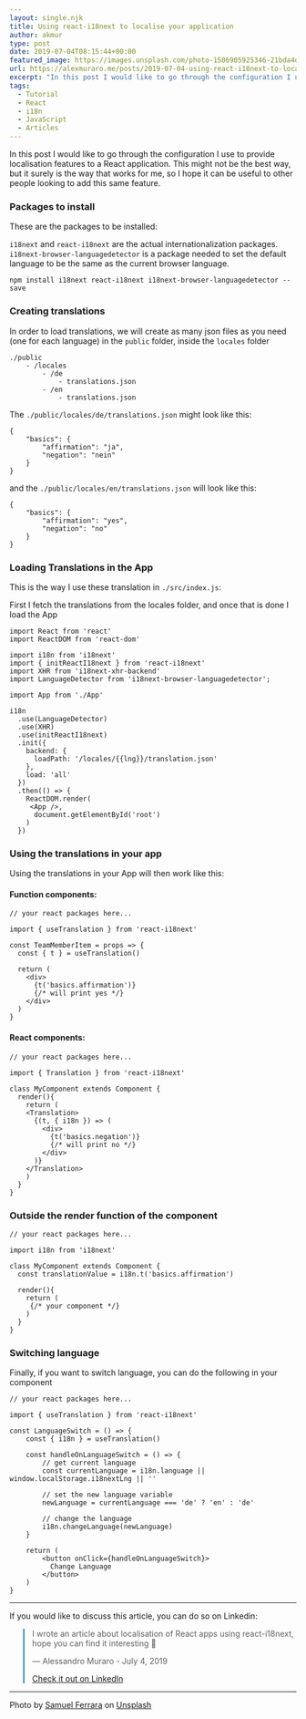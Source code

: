 ```yaml
---
layout: single.njk
title: Using react-i18next to localise your application
author: akmur
type: post
date: 2019-07-04T08:15:44+00:00
featured_image: https://images.unsplash.com/photo-1506905925346-21bda4d32df4?ixlib=rb-1.2.1&ixid=eyJhcHBfaWQiOjEyMDd9&auto=format&fit=crop&w=1000&q=70
url: https://alexmuraro.me/posts/2019-07-04-using-react-i18next-to-localise-your-application/
excerpt: "In this post I would like to go through the configuration I use to provide localisation features to a React application. This might not be the best way, but it surely is the way that works for me, so I hope it can be useful to other people looking to add this same feature."
tags:
  - Tutorial
  - React
  - i18n
  - JavaScript
  - Articles
---
```


In this post I would like to go through the configuration I use to provide localisation features to a React application. This might not be the best way, but it surely is the way that works for me, so I hope it can be useful to other people looking to add this same feature.

### Packages to install

These are the packages to be installed:

`i18next` and `react-i18next` are the actual internationalization packages.
`i18next-browser-languagedetector` is a package needed to set the default language to be the same as the current browser language.

```
npm install i18next react-i18next i18next-browser-languagedetector --save
```

### Creating translations

In order to load translations, we will create as many json files as you need (one for each language) in the `public` folder, inside the `locales` folder

```
./public
    - /locales
        - /de
            - translations.json
        - /en
            - translations.json
```

The `./public/locales/de/translations.json` might look like this:

```
{
    "basics": {
        "affirmation": "ja",
        "negation": "nein"
    }
}
```

and the `./public/locales/en/translations.json` will look like this:

```
{
    "basics": {
        "affirmation": "yes",
        "negation": "no"
    }
}
```

### Loading Translations in the App

This is the way I use these translation in `./src/index.js`:

First I fetch the translations from the locales folder, and once that is done I load the App

```
import React from 'react'
import ReactDOM from 'react-dom'

import i18n from 'i18next'
import { initReactI18next } from 'react-i18next'
import XHR from 'i18next-xhr-backend'
import LanguageDetector from 'i18next-browser-languagedetector';

import App from './App'

i18n
  .use(LanguageDetector)
  .use(XHR)
  .use(initReactI18next)
  .init({
    backend: {
      loadPath: '/locales/{{lng}}/translation.json'
    },
    load: 'all'
  })
  .then(() => {
    ReactDOM.render(
     <App />,
      document.getElementById('root')
    )
  })
```

### Using the translations in your app

Using the translations in your App will then work like this:

#### Function components:

```
// your react packages here...

import { useTranslation } from 'react-i18next'

const TeamMemberItem = props => {
  const { t } = useTranslation()

  return (
    <div>
      {t('basics.affirmation')}
      {/* will print yes */}
    </div>
  )
}
```

#### React components:

```
// your react packages here...

import { Translation } from 'react-i18next'

class MyComponent extends Component {
  render(){
    return (
    <Translation>
      {(t, { i18n }) => (
        <div>
          {t('basics.negation')}
          {/* will print no */}
        </div>
      )}
    </Translation>
    )
  }
}
```

### Outside the render function of the component

```
// your react packages here...

import i18n from 'i18next'

class MyComponent extends Component {
  const translationValue = i18n.t('basics.affirmation')

  render(){
    return (
     {/* your component */}
    )
  }
}
```

### Switching language

Finally, if you want to switch language, you can do the following in your component

```
// your react packages here...

import { useTranslation } from 'react-i18next'

const LanguageSwitch = () => {
    const { i18n } = useTranslation()

    const handleOnLanguageSwitch = () => {
        // get current language
        const currentLanguage = i18n.language || window.localStorage.i18nextLng || ''

        // set the new language variable
        newLanguage = currentLanguage === 'de' ? 'en' : 'de'

        // change the language
        i18n.changeLanguage(newLanguage)
    }

    return (
        <button onClick={handleOnLanguageSwitch}>
          Change Language
        </button>
    )
}
```

---

If you would like to discuss this article, you can do so on Linkedin:

<blockquote class="blockquote__linkedin data-lang=" style="border-color: #1D77B5;">
  <p dir="ltr" lang="en">
    I wrote an article about localisation of React apps using react-i18next, hope you can find it interesting 🙂
  </p>
  <p>
    — Alessandro Muraro - July 4, 2019
  </p>
  <p>
    <a href="https://www.linkedin.com/feed/update/urn:li:activity:6552470270781739008/">Check it out on LinkedIn</a>
  </p>
</blockquote>

---

<span>Photo by <a href="https://unsplash.com/@samferrara?utm_source=unsplash&amp;utm_medium=referral&amp;utm_content=creditCopyText">Samuel Ferrara</a> on <a href="https://unsplash.com/s/photos/mountains?utm_source=unsplash&amp;utm_medium=referral&amp;utm_content=creditCopyText">Unsplash</a></span>
